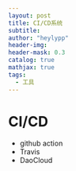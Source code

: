 ```yaml
---
layout: post
title: CI/CD系统
subtitle:
author: "heylypp"
header-img: 
header-mask: 0.3
catalog: true
mathjax: true
tags:
  - 工具
---
```



# CI/CD

- github action  
- Travis
- DaoCloud